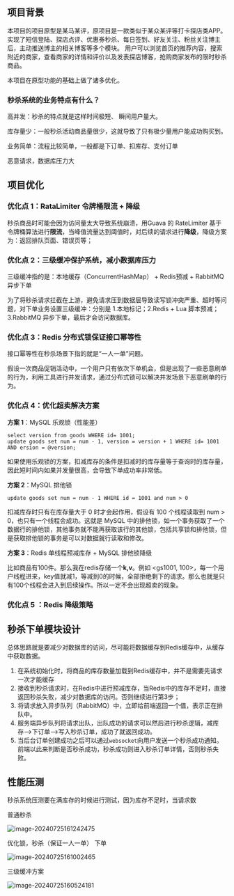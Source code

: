 ## 项目背景

本项目的项目原型是某马某评，原项目是一款类似于某众某评等打卡探店类APP。实现了短信登陆、探店点评、优惠券秒杀、每日签到、好友关注、粉丝关注博主后，主动推送博主的相关博客等多个模块。 用户可以浏览首页的推荐内容，搜索附近的商家，查看商家的详情和评价以及发表探店博客，抢购商家发布的限时秒杀商品。

本项目在原型功能的基础上做了诸多优化。

### 秒杀系统的业务特点有什么？

高并发：秒杀的特点就是这样时间极短、 瞬间用户量大。

库存量少：一般秒杀活动商品量很少，这就导致了只有极少量用户能成功购买到。

业务简单：流程比较简单，一般都是下订单、扣库存、支付订单

恶意请求，数据库压力大



## 项目优化

### 优化点 1：RataLimiter 令牌桶限流 + 降级

秒杀商品时可能会因为访问量太大导致系统崩溃，用Guava 的 RateLimiter 基于令牌桶算法进行**限流**，当峰值流量达到阈值时，对后续的请求进行**降级**，降级方案为：返回排队页面、错误页等；

### 优化点 2：三级缓冲保护系统，减小数据库压力

三级缓冲指的是：本地缓存（ConcurrentHashMap） + Redis预减 + RabbitMQ 异步下单

为了将秒杀请求拦截在上游，避免请求压到数据层导致读写锁冲突严重、超时等问题，对下单业务设置三级缓冲：分别是 1.本地标记；2.Redis + Lua 脚本预减； 3.RabbitMQ 异步下单，最后才会访问数据库。

### 优化点 3：Redis 分布式锁保证接口幂等性

接口幂等性在秒杀场景下指的就是“一人一单”问题。

假设一次商品促销活动中，一个用户只有依次下单机会，但是出现了一些恶意刷单的行为，利用工具进行并发请求，通过分布式锁可以解决并发场景下恶意刷单的行为。

### 优化点 4：优化超卖解决方案

**方案 1**：MySQL 乐观锁（性能差）

```mysql
select version from goods WHERE id= 1001;
update goods set num = num - 1, version = version + 1 WHERE id= 1001 AND ersion = @version;
```

如果使用乐观锁的方案，扣减库存的条件是扣减时的库存量等于查询时的库存量，因此短时间内如果并发量很高，会导致下单成功率非常低。

**方案 2**：MySQL 排他锁

```mysql
update goods set num = num - 1 WHERE id = 1001 and num > 0
```

扣减库存时只有在库存量大于 0 时才会起作用，假设有 100 个线程读取到 num > 0，也只有一个线程会成功。这就是 MySQL 中的排他锁，如一个事务获取了一个数据行的排他锁，其他事务就不能再获取该行的其他锁，包括共享锁和排他锁，但是获取排他锁的事务是可以对数据就行读取和修改。

**方案 3**：Redis 单线程预减库存 + MySQL 排他锁降级

比如商品有100件。那么我在redis存储一个**k,v**。例如 <gs1001, 100>，每一个用户线程进来，key值就减1，等减到0的时候，全部拒绝剩下的请求。那么也就是只有100个线程会进入到后续操作。所以一定不会出现超卖的现象。

### 优化点 5 ：Redis 降级策略





## 秒杀下单模块设计

总体思路就是要减少对数据库的访问，尽可能将数据缓存到Redis缓存中，从缓存中获取数据。

1.  在系统初始化时，将商品的库存数量加载到Redis缓存中，并不是需要先请求一次才能缓存
2.  接收到秒杀请求时，在Redis中进行预减库存，当Redis中的库存不足时，直接返回秒杀失败，减少对数据库的访问。否则继续进行第3步；
3.  将请求放入异步队列（RabbitMQ）中，立即给前端返回一个值，表示正在排队中。
4.  服务端异步队列将请求出队，出队成功的请求可以然后进行秒杀逻辑，减库存–>下订单–>写入秒杀订单，成功了就返回成功。
5.  当后台订单创建成功之后可以通过`websocket`向用户发送一个秒杀成功通知。前端以此来判断是否秒杀成功，秒杀成功则进入秒杀订单详情，否则秒杀失败。

## 性能压测

秒杀系统压测要在满库存的时候进行测试，因为库存不足时，当请求数

普通秒杀

![image-20240725161242475](https://i.imgur.com/GCFmc9J.png)

优化锁，秒杀（保证一人一单） 下单

![image-20240725161002465](https://i.imgur.com/CQGay1N.png)

三级缓冲方案

![image-20240725160524181](https://i.imgur.com/StTvNVU.png)

